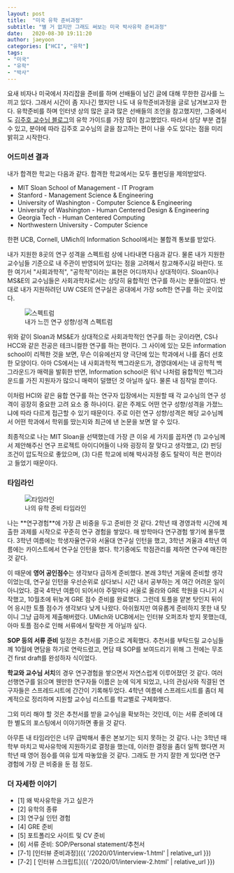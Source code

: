 ```yaml
---
layout: post
title:  "미국 유학 준비과정"
subtitle: "별 거 없지만 그래도 써보는 미국 박사유학 준비과정"
date:   2020-08-30 19:11:20
author: jaeyoon
categories: ["HCI", "유학"]
tags:
- "미국"
- "유학"
- "박사"
---
```




요새 비자나 미국에서 자리잡을 준비를 하며 선배들이 남긴 글에 대해 무한한 감사를 느끼고 있다. 그래서 시간이 좀 지나긴 했지만 나도 내 유학준비과정을 글로 남겨보고자 한다. 유학준비를 하며 인터넷 상의 많은 글과 많은 선배들의 조언을 참고했지만, 그중에서도 [김주호 교수님 블로그](http://mcpanic.com/)의 유학 가이드를 가장 많이 참고했었다. 따라서 상당 부분 겹칠 수 있고, 분야에 따라 김주호 교수님의 글을 참고하는 편이 나을 수도 있다는 점을 미리 밝히고 시작한다.

### 어드미션 결과

내가 합격한 학교는 다음과 같다. 합격한 학교에서는 모두 풀펀딩을 제의받았다.

- MIT Sloan School of Management - IT Program
- Stanford - Management Science & Engineering
- University of Washington - Computer Science & Engineering
- University of Washington - Human Centered Design & Engineering
- Georgia Tech - Human Centered Computing
- Northwestern University - Computer Science

한편 UCB, Cornell, UMich의 Information School에서는 불합격 통보를 받았다. 

내가 지원한 8곳의 연구 성격을 스펙트럼 상에 나타내면 다음과 같다. 물론 내가 지원한 교수님들 기준으로 내 주관이 반영되어 있다는 점을 고려해서 참고해주시길 바란다. 또한 여기서 "사회과학적", "공학적"이라는 표현은 어디까지나 상대적이다. Sloan이나 MS&E의 교수님들은 사회과학자로서는 상당히 융합적인 연구를 하시는 분들이었다. 반대로 내가 지원하려던 UW CSE의 연구실은 공대에서 가장 soft한 연구를 하는 곳이었다.

<figure><img data-action="zoom" src="{{ '/assets/img/200830/spectrum.jpg' | relative_url }}" alt="스펙트럼"><figcaption>내가 느낀 연구 성향/성격 스펙트럼</figcaption></figure>
위와 같이 Sloan과 MS&E가 상대적으로 사회과학적인 연구를 하는 곳이라면, CS나 HCC와 같은 전공은 테크니컬한 연구를 하는 편이다. 그 사이에 있는 모든 information school이 리젝한 것을 보면, 무슨 이유에선지 양 극단에 있는 학과에서 나를 좀더 선호한 모양이다. 아마 CS에서는 내 사회과학적 백그라운드가, 경영대에서는 내 공학적 백그라운드가 매력을 발휘한 반면, Information school은 워낙 나처럼 융합적인 백그라운드를 가진 지원자가 많으니 매력이 덜했던 것 아닐까 싶다. 물론 내 짐작일 뿐이다.

이처럼 HCI와 같은 융합 연구를 하는 연구자 입장에서는 지원할 때 각 교수님의 연구 성격이 굉장히 중요한 고려 요소 중 하나이다. 같은 주제도 어떤 연구 성향/성격을 가졌느냐에 따라 다르게 접근할 수 있기 때문이다. 주로 이런 연구 성향/성격은 해당 교수님께서 어떤 학과에서 학위를 땄는지와 최근에 낸 논문을 보면 알 수 있다.

최종적으로 나는 MIT Sloan을 선택했는데 가장 큰 이유 세 가지를 꼽자면 (1) 교수님께서 제안해주신 연구 프로젝트 아이디어들이 나와 굉장히 잘 맞다고 생각했고, (2) 펀딩 조건이 압도적으로 좋았으며, (3) 다른 학교에 비해 박사과정 중도 탈락이 적은 편이라고 들었기 때문이다. 

### 타임라인

<figure><img data-action="zoom" src="{{ '/assets/img/200830/timeline.jpg' | relative_url }}" alt="타임라인"><figcaption>나의 유학 준비 타임라인</figcaption></figure>
나는 **연구경험**에 가장 큰 비중을 두고 준비한 것 같다. 2학년 때 경영과학 시간에 제출한 과제를 시작으로 꾸준히 연구 경험을 쌓았다. 매 방학마다 연구경험 쌓기에 몰두했다. 3학년 여름에는 학생자율연구와 서울대 연구실 인턴을 했고, 3학년 겨울과 4학년 여름에는 카이스트에서 연구실 인턴을 했다. 학기중에도 학점관리를 제하면 연구에 매진한 것 같다.    

이 때문에 **영어 공인점수**는 생각보다 급하게 준비했다. 본래 3학년 겨울에 준비할 생각이었는데, 연구실 인턴을 우선순위로 삼다보니 시간 내서 공부하는 게 여간 어려운 일이 아니었다. 결국 4학년 여름이 되어서야 주말마다 서울로 올라와 GRE 학원을 다니기 시작했고, 10월초에 뒤늦게 GRE 점수 준비를 완료했다. 그런데 토플을 얕본 탓인지 뒤이어 응시한 토플 점수가 생각보다 낮게 나왔다. 아쉬웠지만 여유롭게 준비하지 못한 내 탓이니 그냥 급하게 제출해버렸다. UMich와 UCB에서는 인터뷰 오퍼조차 받지 못했는데, 아마 토플 점수로 인해 서류에서 탈락한 게 아닐까 싶다.

**SOP 등의 서류 준비** 일정은 추천서를 기준으로 계획했다. 추천서를 부탁드릴 교수님들께 10월에 면담을 하기로 연락드렸고, 면담 때 SOP를 보여드리기 위해 그 전에는 무조건 first draft를 완성하자 식이었다.

**학교와 교수님 서치**의 경우 연구경험을 쌓으면서 자연스럽게 이루어졌던 것 같다. 여러 선행연구를 읽으며 웬만한 연구자들 이름은 눈에 익게 되었고, 나의 관심사와 직결된 연구자들은 스프레드시트에 간간이 기록해두었다. 4학년 여름에 스프레드시트를 좀더 체계적으로 정리하며 지원할 교수님 리스트를 학교별로 구체화했다.

그외 미리 해야 할 것은 추천서를 받을 교수님을 확보하는 것인데, 이는 서류 준비에 대한 별도의 포스팅에서 이야기하면 좋을 것 같다.

아무튼 내 타임라인은 너무 급박해서 좋은 본보기는 되지 못하는 것 같다. 나는 3학년 때 학부 마치고 박사유학에 지원하기로 결정을 했는데, 이러한 결정을 좀더 일찍 했다면 저학년 때 영어 점수를 여유 있게 따놓았을 것 같다. 그래도 한 가지 잘한 게 있다면 연구 경험에 가장 큰 비중을 둔 점 정도. 

### 더 자세한 이야기

- [1] 왜 박사유학을 가고 싶은가
- [2] 유학의 종류
- [3] 연구실 인턴 경험
- [4] GRE 준비 
- [5] 포트폴리오 사이트 및 CV 준비
- [6] 서류 준비: SOP/Personal statement/추천서
- [7-1] [인터뷰 준비과정]({{ '/2020/01/interview-1.html' | relative_url }})
- [7-2] [ 인터뷰 스크립트]({{ '/2020/01/interview-2.html' | relative_url }})